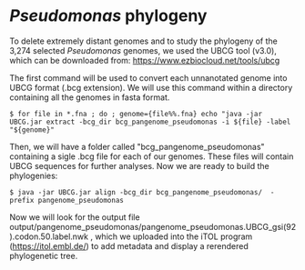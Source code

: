 # *Pseudomonas* phylogeny

To delete extremely distant genomes and to study the phylogeny of the 3,274 selected _Pseudomonas_ genomes, we used the UBCG tool (v3.0), which can be downloaded from: https://www.ezbiocloud.net/tools/ubcg

The first command will be used to convert each unnanotated genome into UBCG format (.bcg extension). We will use this command within a directory containing all the genomes in fasta format.

`$ for file in *.fna ; do ; genome={file%%.fna} echo "java -jar UBCG.jar extract -bcg_dir bcg_pangenome_pseudomonas -i ${file} -label "${genome}"`

Then, we will have a folder called "bcg_pangenome_pseudomonas" containing a sigle .bcg file for each of our genomes. These files will contain UBCG sequences for further analyses. Now we are ready to build the phylogenies:

`$ java -jar UBCG.jar align -bcg_dir bcg_pangenome_pseudomonas/  -prefix pangenome_pseudomonas`

Now we will look for the output file output/pangenome_pseudomonas/pangenome_pseudomonas.UBCG_gsi(92).codon.50.label.nwk , which we uploaded into the iTOL program (https://itol.embl.de/) to add metadata and display a rerendered phylogenetic tree.
